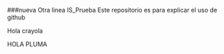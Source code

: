 ###nueva
Otra linea
 IS_Prueba
Este repositorio es para explicar el uso de github


Hola crayola

HOLA PLUMA
